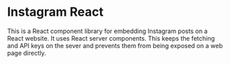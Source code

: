# Instagram React

This is a React component library for embedding Instagram posts on a React website. It uses React server components. This keeps the fetching and API keys on the sever and prevents them from being exposed on a web page directly.
